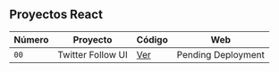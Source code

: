 ## Proyectos React

| Número | Proyecto | Código | Web |
| --- | --- | --- | --- |
| `00` | Twitter Follow UI | [Ver](projects/00-hola-mundo) | Pending Deployment |
